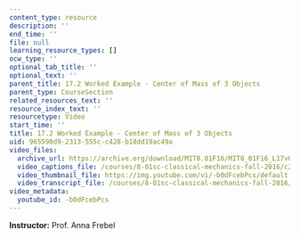 ```yaml
---
content_type: resource
description: ''
end_time: ''
file: null
learning_resource_types: []
ocw_type: ''
optional_tab_title: ''
optional_text: ''
parent_title: 17.2 Worked Example - Center of Mass of 3 Objects
parent_type: CourseSection
related_resources_text: ''
resource_index_text: ''
resourcetype: Video
start_time: ''
title: 17.2 Worked Example - Center of Mass of 3 Objects
uid: 965598d9-2313-555c-c428-b18dd19ac49a
video_files:
  archive_url: https://archive.org/download/MIT8.01F16/MIT8_01F16_L17v02_360p.mp4
  video_captions_file: /courses/8-01sc-classical-mechanics-fall-2016/c2251b47691f5ae6b1297d8ead325f2a_-b0dFcebPcs.vtt
  video_thumbnail_file: https://img.youtube.com/vi/-b0dFcebPcs/default.jpg
  video_transcript_file: /courses/8-01sc-classical-mechanics-fall-2016/88c93abd04a3d4e66b48014eb8641859_-b0dFcebPcs.pdf
video_metadata:
  youtube_id: -b0dFcebPcs
---
```


**Instructor:** Prof. Anna Frebel



